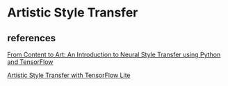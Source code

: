 # Artistic Style Transfer 

## references

[From Content to Art: An Introduction to Neural Style Transfer using Python and TensorFlow](https://www.linkedin.com/pulse/from-content-art-introduction-neural-style-transfer-using-chikorde/)

[Artistic Style Transfer with TensorFlow Lite](https://www.tensorflow.org/lite/models/style_transfer/overview)
